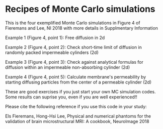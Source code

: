 # Recipes of Monte Carlo simulations

This is the four exemplified Monte Carlo simulations in Figure 4 of Fieremans and Lee, NI 2018 with more details in Supplmentary Information

Example 1 (Figure 4, point 1): Free diffusion in 2d

Example 2 (Figure 4, point 2): Check short-time limit of diffusion in randomly packed impermeable cylinders (2d)

Example 3 (Figure 4, point 3): Check against analytical formulas for diffusion within an impermeable non-absorbing cylinder (2d)

Example 4 (Figure 4, point 5): Calculate membrane's permeability by starting diffusing particles from the center of a permeable cylinder (2d)

These are good exercises if you just start your own MC simulation codes.
Some results can suprise you, even if you are well experienced!!

Please cite the following reference if you use this code in your study:

Els Fieremans, Hong-Hsi Lee, Physical and numerical phantoms for the validation of brain microstructural MRI: A cookbook, NeuroImage 2018
